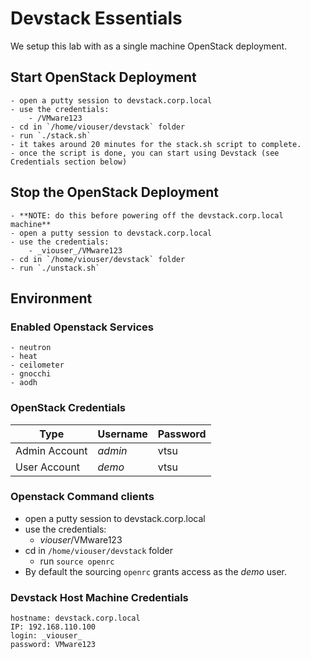 # Devstack Essentials

We setup this lab with as a single machine OpenStack deployment.

## Start OpenStack Deployment
	- open a putty session to devstack.corp.local
	- use the credentials:
		- /VMware123
	- cd in `/home/viouser/devstack` folder
	- run `./stack.sh`
	- it takes around 20 minutes for the stack.sh script to complete.
	- once the script is done, you can start using Devstack (see Credentials section below)
## Stop the OpenStack Deployment
	- **NOTE: do this before powering off the devstack.corp.local machine**
	- open a putty session to devstack.corp.local
	- use the credentials:
		- _viouser_/VMware123
	- cd in `/home/viouser/devstack` folder
	- run `./unstack.sh`


## Environment

### Enabled Openstack Services
	- neutron
	- heat
	- ceilometer
	- gnocchi
	- aodh

### OpenStack Credentials

  | Type | Username | Password |
  | --- | --- | --- |
  | Admin Account | _admin_ | vtsu
  | User Account | _demo_ | vtsu

### Openstack Command clients
  - open a putty session to devstack.corp.local
  - use the credentials:
    - _viouser_/VMware123
  - cd in `/home/viouser/devstack` folder
    - run `source openrc`
  - By default the sourcing `openrc` grants access as the _demo_ user. 

### Devstack Host Machine Credentials
	hostname: devstack.corp.local
	IP: 192.168.110.100
	login: _viouser_
	password: VMware123
